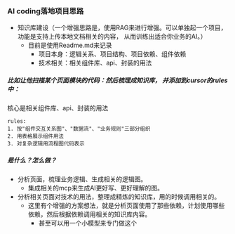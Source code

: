 

### AI coding落地项目思路

- 知识库建设（一个增强思路是，使用RAG来进行增强。可以单独起一个项目，功能是支持上传本地文档相关的内容， 从而训练出适合你业务的AI。）
    - 目前是使用Readme.md来记录
        - 项目本身：逻辑关系、项目结构、项目依赖、组件依赖
        - 技术相关：相关组件库、api、封装的用法

##### 比如让他扫描某个页面模块的代码：然后梳理成知识库， 并添加到cursor的rules中：
核心是相关组件库、api、封装的用法
```
rules:
1. 按"组件交互关系图"、"数据流"、"业务规则"三部分组织 
2. 用表格展示组件用法 
3. 对复杂逻辑用流程图代码表示
```

##### 是什么？怎么做？

- 分析页面，梳理业务逻辑、生成相关的逻辑图。
    - 集成相关的mcp来生成AI更好写、更好理解的图。
- 分析相关页面对技术的用法，整理成精炼的知识库，用的时候调用相关的。
    - 这里有个增强的方案想法，就是分析页面使用了那些依赖，计划使用哪些依赖，然后根据依赖调用相关的知识库内容。
        - 甚至可以用一个小模型来专门做这个